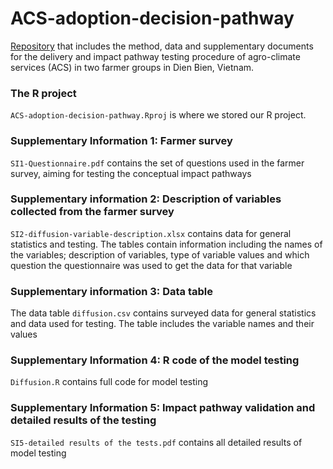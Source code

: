 # ACS-adoption-decision-pathway 

[Repository](https://github.com/ThiThuGiangLuu/ACS-adoption-decision-pathway) that includes the method, data and supplementary documents for the delivery and impact pathway testing procedure of agro-climate services (ACS) in two farmer groups in Dien Bien, Vietnam. 

### The R project
`ACS-adoption-decision-pathway.Rproj` is where we stored our R project.

### Supplementary Information 1: Farmer survey
`SI1-Questionnaire.pdf` contains the set of questions used in the farmer survey, aiming for testing the conceptual impact pathways

### Supplementary information 2: Description of variables collected from the farmer survey
`SI2-diffusion-variable-description.xlsx` contains data for general statistics and testing. The tables contain information including the names of the variables; description of variables, type of variable values and which question the questionnaire was used to get the data for that variable

### Supplementary information 3: Data table
The data table `diffusion.csv` contains surveyed data for general statistics and data used for testing. The table includes the variable names and their values

### Supplementary Information 4: R code of the model testing
`Diffusion.R` contains full code for model testing

### Supplementary Information 5: Impact pathway validation and detailed results of the testing

`SI5-detailed results of the tests.pdf` contains all detailed results of model testing

